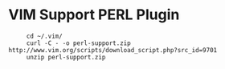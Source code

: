 # VIM Support PERL Plugin

         cd ~/.vim/
         curl -C - -o perl-support.zip http://www.vim.org/scripts/download_script.php?src_id=9701
         unzip perl-support.zip